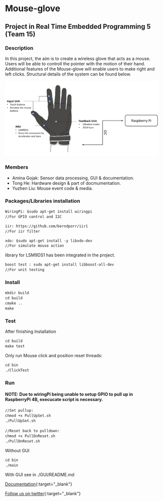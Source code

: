 # Mouse-glove

## Project in Real Time Embedded Programming 5 (Team 15)

### Description
In this project, the aim is to create a wireless glove that acts as a mouse. Users will be able to controll the pointer with the motion of their hand. Additional features of the Mouse-glove will enable users to make right and left clicks. Structural details of the system can be found below.

![image](https://github.com/gojakamina/Mouse-glove/raw/master/Schematic.png)

### Members
* Amina Gojak: Sensor data processing, GUI & documentation.
* Tong He: Hardware design & part of docmumentation.
* Yuzhen Liu: Mouse event code & media.


### Packages/Libraries installation

```diff
WiringPi: $sudo apt-get install wiringpi 
//For GPIO control and I2C  
```
```diff
iir: https://github.com/berndporr/iir1 
//For iir filter 
```
```diff
xdo: $sudo apt-get install -y libxdo-dev 
//For simulate mouse action
```
library for LSM9DS1 has been integrated in the project.

```diff
boost test : sudo apt-get install libboost-all-dev 
//For unit testing
```

### Install
```diff
mkdir build
cd build
cmake ..  
make
```

### Test
After finishing Installation
```diff
cd build  
make test
```
Only run Mouse click and position reset threads:
```diff
cd bin
./ClickTest
```
### Run
#### NOTE: Due to wiringPi being unable to setup GPIO to pull up in RaspberryPi 4B, execucate script is necessary.
```diff
//Set pullup:
chmod +x PullUpSet.sh
./PullUpSet.sh

//Reset back to pulldown:
chmod +x PullDnReset.sh
./PullDnReset.sh
```
Without GUI
```diff
cd bin  
./main
```
With GUI see in ./GUI/README.md

[Documentation](https://gojakamina.github.io/Mouse-glove/){:target="_blank"}

[Follow us on twitter](https://twitter.com/glove_mouse){:target="_blank"}
